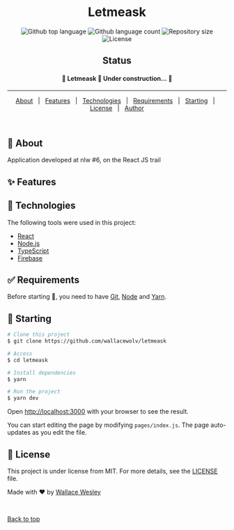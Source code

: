 <h1 align="center">Letmeask</h1>

<!-- <div align="center" id="top"> 
  <img src="public/let.png" alt="Ignews" />

  &#xa0;
</div> -->

<p align="center">
  <img alt="Github top language" src="https://img.shields.io/github/languages/top/wallacewolv/letmeask?color=56BEB8">

  <img alt="Github language count" src="https://img.shields.io/github/languages/count/wallacewolv/letmeask?color=56BEB8">

  <img alt="Repository size" src="https://img.shields.io/github/repo-size/wallacewolv/letmeask?color=56BEB8">

  <img alt="License" src="https://img.shields.io/github/license/wallacewolv/letmeask?color=56BEB8">

  <!-- <img alt="Github issues" src="https://img.shields.io/github/issues/{{YOUR_GITHUB_USERNAME}}/letmeask?color=56BEB8" /> -->

  <!-- <img alt="Github forks" src="https://img.shields.io/github/forks/{{YOUR_GITHUB_USERNAME}}/letmeask?color=56BEB8" /> -->

  <!-- <img alt="Github stars" src="https://img.shields.io/github/stars/{{YOUR_GITHUB_USERNAME}}/letmeask?color=56BEB8" /> -->
</p>

<h2 align="center"> Status </h2> 

 <h4 align="center"> 
	🚧  Letmeask 🚀 Under construction...  🚧
</h4> 

<hr> 

<p align="center">
  <a href="#dart-about">About</a> &#xa0; | &#xa0; 
  <a href="#sparkles-features">Features</a> &#xa0; | &#xa0;
  <a href="#rocket-technologies">Technologies</a> &#xa0; | &#xa0;
  <a href="#white_check_mark-requirements">Requirements</a> &#xa0; | &#xa0;
  <a href="#checkered_flag-starting">Starting</a> &#xa0; | &#xa0;
  <a href="#memo-license">License</a> &#xa0; | &#xa0;
  <a href="https://github.com/wallacewolv" target="_blank">Author</a>
</p>

<br>

## :dart: About ##

Application developed at nlw #6, on the React JS trail

## :sparkles: Features ##

<!-- :heavy_check_mark: Initial Commit;\
:heavy_check_mark: Add Typescript;\
:heavy_check_mark: Add Sass and Font-family Roboto;\
:heavy_check_mark: Creating dinamic title and global styles;\
:heavy_check_mark: Creating SignInButton;\
:heavy_check_mark: Add elements with Index and creating Home styles;\
:heavy_check_mark: Changed to Server Side Generation;\
:heavy_check_mark: Creating Next Authtication with Github;\
:heavy_check_mark: Creating fauna file for integration with FaunaDB; -->

## :rocket: Technologies ##

The following tools were used in this project:

- [React](https://pt-br.reactjs.org/)
- [Node.js](https://nodejs.org/en/)
- [TypeScript](https://www.typescriptlang.org/)
- [Firebase](https://firebase.google.com/)

## :white_check_mark: Requirements ##

Before starting :checkered_flag:, you need to have [Git](https://git-scm.com),  [Node](https://nodejs.org/en/) and [Yarn](https://yarnpkg.com).

## :checkered_flag: Starting ##

```bash
# Clone this project
$ git clone https://github.com/wallacewolv/letmeask

# Access
$ cd letmeask

# Install dependencies
$ yarn 

# Run the project
$ yarn dev
```

Open [http://localhost:3000](http://localhost:3000) with your browser to see the result.

You can start editing the page by modifying `pages/index.js`. The page auto-updates as you edit the file.


## :memo: License ##

This project is under license from MIT. For more details, see the [LICENSE](LICENSE) file.


Made with :heart: by <a href="https://github.com/wallacewolv" target="_blank">Wallace Wesley</a>

&#xa0;

<a href="#top">Back to top</a>
